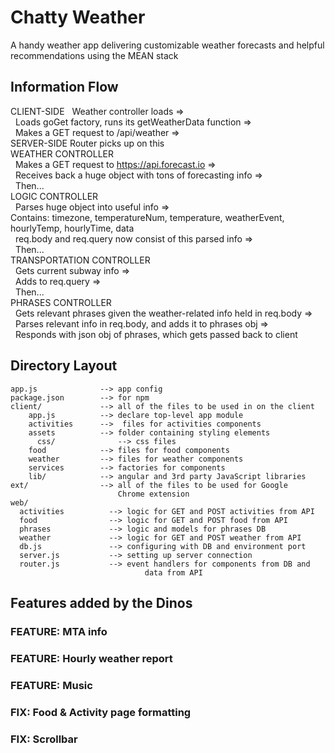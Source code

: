 # Chatty Weather
A handy weather app delivering customizable weather forecasts and helpful recommendations using the MEAN stack

## Information Flow
  CLIENT-SIDE
      &nbsp;&nbsp;Weather controller loads =>   
      &nbsp;&nbsp;Loads goGet factory, runs its getWeatherData function =>  
      &nbsp;&nbsp;Makes a GET request to /api/weather =>  
  SERVER-SIDE Router picks up on this  
    WEATHER CONTROLLER  
      &nbsp;&nbsp;Makes a GET request to https://api.forecast.io =>  
      &nbsp;&nbsp;Receives back a huge object with tons of forecasting info =>  
      &nbsp;&nbsp;Then...  
    LOGIC CONTROLLER  
      &nbsp;&nbsp;Parses huge object into useful info =>  
        Contains: timezone, temperatureNum, temperature, weatherEvent, hourlyTemp, hourlyTime, data  
      &nbsp;&nbsp;req.body and req.query now consist of this parsed info =>  
      &nbsp;&nbsp;Then...  
    TRANSPORTATION CONTROLLER  
      &nbsp;&nbsp;Gets current subway info =>  
      &nbsp;&nbsp;Adds to req.query =>  
      &nbsp;&nbsp;Then...  
    PHRASES CONTROLLER  
      &nbsp;&nbsp;Gets relevant phrases given the weather-related info held in req.body =>  
      &nbsp;&nbsp;Parses relevant info in req.body, and adds it to phrases obj =>  
      &nbsp;&nbsp;Responds with json obj of phrases, which gets passed back to client

## Directory Layout

    app.js              --> app config
    package.json        --> for npm
    client/             --> all of the files to be used in on the client
        app.js          --> declare top-level app module
        activities      -->  files for activities components
        assets          --> folder containing styling elements
          css/              --> css files
        food            --> files for food components
        weather         --> files for weather components
        services        --> factories for components
        lib/            --> angular and 3rd party JavaScript libraries
    ext/                --> all of the files to be used for Google
                            Chrome extension
    web/
      activities          --> logic for GET and POST activities from API
      food                --> logic for GET and POST food from API
      phrases             --> logic and models for phrases DB
      weather             --> logic for GET and POST weather from API
      db.js               --> configuring with DB and environment port
      server.js           --> setting up server connection
      router.js           --> event handlers for components from DB and
                                  data from API

## Features added by the Dinos
  ### FEATURE: MTA info
  ### FEATURE: Hourly weather report
  ### FEATURE: Music
  ### FIX: Food & Activity page formatting
  ### FIX: Scrollbar
